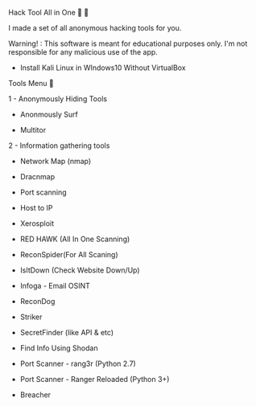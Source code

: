 Hack Tool All in One 🧰 🚀

I made a set of all anonymous hacking tools for you.

Warning! : This software is meant for educational purposes only. I'm not responsible for any malicious use of the app.

* Install Kali Linux in WIndows10 Without VirtualBox


Tools Menu 🧰

1 - Anonymously Hiding Tools

  * Anonmously Surf
  
  * Multitor

2 - Information gathering tools

  * Network Map (nmap)
  
  * Dracnmap
  
  * Port scanning
  
  * Host to IP
  
  * Xerosploit
  
  * RED HAWK (All In One Scanning)
  
  * ReconSpider(For All Scaning)
  
  * IsItDown (Check Website Down/Up)
  
  * Infoga - Email OSINT
  
  * ReconDog
  
  * Striker
  
  * SecretFinder (like API & etc)
  
  * Find Info Using Shodan
  
  * Port Scanner - rang3r (Python 2.7)
  
  * Port Scanner - Ranger Reloaded (Python 3+)
  
  * Breacher
